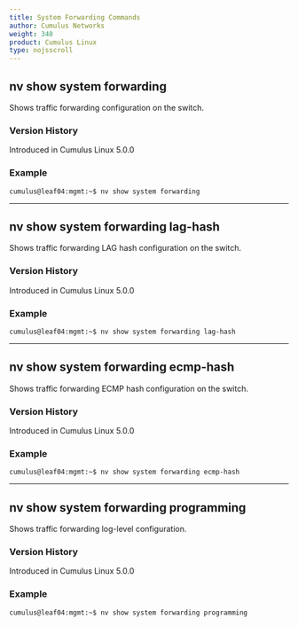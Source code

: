 ```yaml
---
title: System Forwarding Commands
author: Cumulus Networks
weight: 340
product: Cumulus Linux
type: nojsscroll
---
```

## nv show system forwarding

Shows traffic forwarding configuration on the switch.

### Version History

Introduced in Cumulus Linux 5.0.0

### Example

```
cumulus@leaf04:mgmt:~$ nv show system forwarding
```

- - -

## nv show system forwarding lag-hash

Shows traffic forwarding LAG hash configuration on the switch.

### Version History

Introduced in Cumulus Linux 5.0.0

### Example

```
cumulus@leaf04:mgmt:~$ nv show system forwarding lag-hash
```

- - -

## nv show system forwarding ecmp-hash

Shows traffic forwarding ECMP hash configuration on the switch.

### Version History

Introduced in Cumulus Linux 5.0.0

### Example

```
cumulus@leaf04:mgmt:~$ nv show system forwarding ecmp-hash
```

- - -

## nv show system forwarding programming

Shows traffic forwarding log-level configuration.

### Version History

Introduced in Cumulus Linux 5.0.0

### Example

```
cumulus@leaf04:mgmt:~$ nv show system forwarding programming
```
